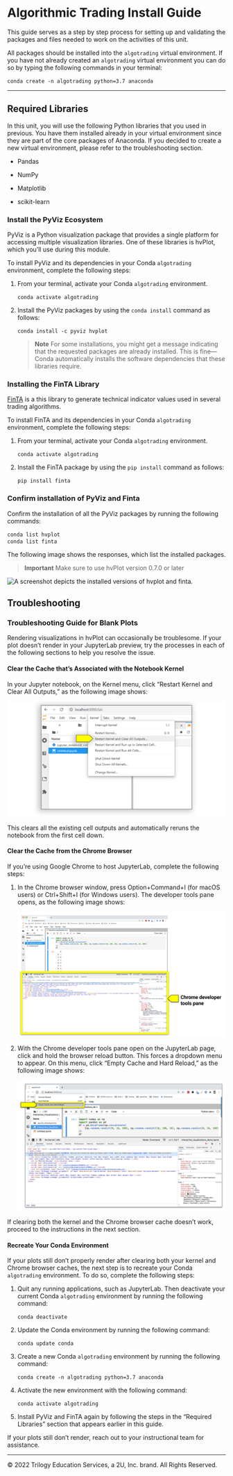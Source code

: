 # Algorithmic Trading Install Guide

This guide serves as a step by step process for setting up and validating the packages and files needed to work on the activities of this unit.

All packages should be installed into the `algotrading` virtual environment. If you have not already created an `algotrading` virtual environment you can do so by typing the following commands in your terminal:

```shell
conda create -n algotrading python=3.7 anaconda
```

---

## Required Libraries

In this unit, you will use the following Python libraries that you used in previous. You have them installed already in your virtual environment since they are part of the core packages of Anaconda. If you decided to create a new virtual environment, please refer to the troubleshooting section.

* Pandas

* NumPy

* Matplotlib

* scikit-learn

### Install the PyViz Ecosystem

PyViz is a Python visualization package that provides a single platform for accessing multiple visualization libraries. One of these libraries is hvPlot, which you’ll use during this module.

To install PyViz and its dependencies in your Conda `algotrading` environment, complete the following steps:

1. From your terminal, activate your Conda `algotrading` environment.

    ```shell
    conda activate algotrading
    ```

2. Install the PyViz packages by using the `conda install` command as follows:

    ```shell
    conda install -c pyviz hvplot
    ```

    > **Note** For some installations, you might get a message indicating that the requested packages are already installed. This is fine&mdash;Conda automatically installs the software dependencies that these libraries require.

### Installing the FinTA Library

[FinTA](https://pypi.org/project/finta/) is a this library to generate technical indicator values used in several trading algorithms.

To install FinTA and its dependencies in your Conda `algotrading` environment, complete the following steps:

1. From your terminal, activate your Conda `algotrading` environment.

    ```shell
    conda activate algotrading
    ```

2. Install the FinTA package by using the `pip install` command as follows:

    ```shell
    pip install finta
    ```

### Confirm installation of PyViz and Finta

Confirm the installation of all the PyViz packages by running the following commands:

```shell
conda list hvplot
conda list finta
```

The following image shows the responses, which list the installed packages.

> **Important** Make sure to use hvPlot version 0.7.0 or later

![A screenshot depicts the installed versions of hvplot and finta.](Images/15-conda-list-hvplot-finta.png)

## Troubleshooting

### Troubleshooting Guide for Blank Plots

Rendering visualizations in hvPlot can occasionally be troublesome. If your plot doesn’t render in your JupyterLab preview, try the processes in each of the following sections to help you resolve the issue.

#### Clear the Cache that’s Associated with the Notebook Kernel

In your Jupyter notebook, on the Kernel menu, click “Restart Kernel and Clear All Outputs,” as the following image shows:

![A screenshot depicts the Kernel menu.](Images/15-clear-kernel-cache.png)

This clears all the existing cell outputs and automatically reruns the notebook from the first cell down.

#### Clear the Cache from the Chrome Browser

If you’re using Google Chrome to host JupyterLab, complete the following steps:

1. In the Chrome browser window, press Option+Command+I (for macOS users) or Ctrl+Shift+I (for Windows users). The developer tools pane opens, as the following image shows:

    ![A screenshot depicts the developer tools pane.](Images/15-chrome-dev-tools-pane.png)

2. With the Chrome developer tools pane open on the JupyterLab page, click and hold the browser reload button. This forces a dropdown menu to appear. On this menu, click “Empty Cache and Hard Reload,” as the following image shows:

    ![A screenshot depicts the dropdown menu.](Images/15-clear-browser-cache.png)

If clearing both the kernel and the Chrome browser cache doesn’t work, proceed to the instructions in the next section.

#### Recreate Your Conda Environment

If your plots still don’t properly render after clearing both your kernel and Chrome browser caches, the next step is to recreate your Conda `algotrading` environment. To do so, complete the following steps:

1. Quit any running applications, such as JupyterLab. Then deactivate your current Conda `algotrading` environment by running the following command:

    ```shell
    conda deactivate
    ```

2. Update the Conda environment by running the following command:

    ```shell
    conda update conda
    ```

3. Create a new Conda `algotrading` environment by running the following command:

    ```shell
    conda create -n algotrading python=3.7 anaconda
    ```

4. Activate the new environment with the following command:

    ```shell
    conda activate algotrading
    ```

5. Install PyViz and FinTA again by following the steps in the “Required Libraries” section that appears earlier in this guide.

If your plots still don’t render, reach out to your instructional team for assistance.

---

© 2022 Trilogy Education Services, a 2U, Inc. brand. All Rights Reserved.
